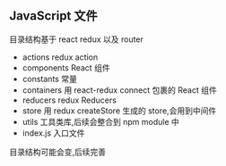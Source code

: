 ## JavaScript 文件

目录结构基于 react redux 以及 router

* actions redux action
* components  React 组件
* constants 常量
* containers 用 react-redux connect 包裹的 React 组件
* reducers redux Reducers
* store 用 redux createStore 生成的 store,会用到中间件
* utils 工具类库,后续会整合到 npm module 中
* index.js 入口文件

目录结构可能会变,后续完善